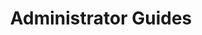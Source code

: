 ---
type: "docs"
title: "Administrator Guides"
linkTitle: "Administrator Guides"
weight: 40
description: >
    Learn about deploying and operating Reactive Graph
---